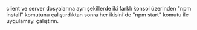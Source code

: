 client ve server dosyalarına ayrı şekillerde iki farklı konsol üzerinden "npm install" komutunu çalıştırdıktan sonra her ikisini'de "npm start" komutu ile uygulamayı çalıştırın.
